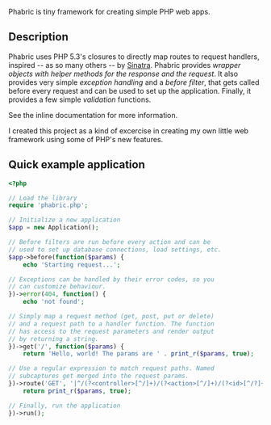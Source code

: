 Phabric is tiny framework for creating simple PHP web apps.

## Description

Phabric uses PHP 5.3's closures to directly map routes to request handlers, inspired -- as so many others -- by [Sinatra][]. Phabric provides *wrapper objects with helper methods for the response and the request*. It also provides very simple *exception handling* and a *before filter*, that gets called before every request and can be used to set up the application. Finally, it provides a few simple *validation* functions.

See the inline documentation for more information.

I created this project as a kind of excercise in creating my own little web framework using some of PHP's new features.

## Quick example application

```php
<?php

// Load the library
require 'phabric.php';

// Initialize a new application
$app = new Application();

// Before filters are run before every action and can be
// used to set up database connections, load settings, etc.
$app->before(function($params) {
    echo 'Starting request...'; 

// Exceptions can be handled by their error codes, so you
// can customize behaviour.
})->error(404, function() {
    echo 'not found';

// Simply map a request method (get, post, put or delete)
// and a request path to a handler function. The function
// has access to the request parameters and render output
// by returning a string.
})->get('/', function($params) {
    return 'Hello, world! The params are ' . print_r($params, true);

// Use a regular expression to match request paths. Named
// subcaptures get merged into the request params.
})->route('GET', '|^/(?<controller>[^/]+)/(?<action>[^/]+)/(?<id>[^/?]+)$|', function($params) {
    return print_r($params, true);

// Finally, run the application
})->run();
```

[Sinatra]: http://sinatrarb.com
